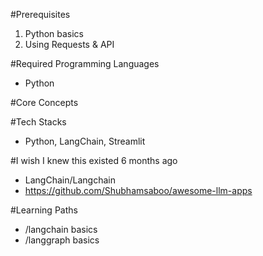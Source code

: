 #Prerequisites
1. Python basics
2. Using Requests & API

#Required Programming Languages
- Python

#Core Concepts


#Tech Stacks
- Python, LangChain, Streamlit


#I wish I knew this existed 6 months ago
- LangChain/Langchain
- https://github.com/Shubhamsaboo/awesome-llm-apps

#Learning Paths
- /langchain basics
- /langgraph basics
